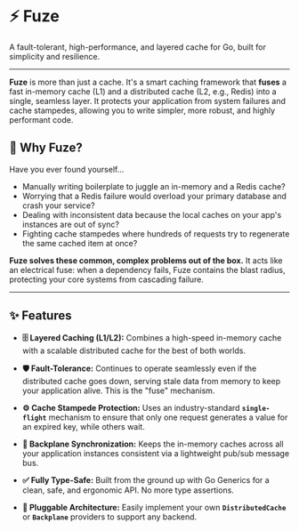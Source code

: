 # ⚡ Fuze

A fault-tolerant, high-performance, and layered cache for Go, built for simplicity and resilience.

---

**Fuze** is more than just a cache. It's a smart caching framework that **fuses** a fast in-memory cache (L1) and a distributed cache (L2, e.g., Redis) into a single, seamless layer. It protects your application from system failures and cache stampedes, allowing you to write simpler, more robust, and highly performant code.

## 🤔 Why Fuze?

Have you ever found yourself...

-   Manually writing boilerplate to juggle an in-memory and a Redis cache?
-   Worrying that a Redis failure would overload your primary database and crash your service?
-   Dealing with inconsistent data because the local caches on your app's instances are out of sync?
-   Fighting cache stampedes where hundreds of requests try to regenerate the same cached item at once?

**Fuze solves these common, complex problems out of the box.** It acts like an electrical fuse: when a dependency fails, Fuze contains the blast radius, protecting your core systems from cascading failure.

---

## ✨ Features

-   **🗄️ Layered Caching (L1/L2):** Combines a high-speed in-memory cache with a scalable distributed cache for the best of both worlds.

-   **🛡️ Fault-Tolerance:** Continues to operate seamlessly even if the distributed cache goes down, serving stale data from memory to keep your application alive. This is the "fuse" mechanism.

-   **⚙️ Cache Stampede Protection:** Uses an industry-standard **`single-flight`** mechanism to ensure that only one request generates a value for an expired key, while others wait.

-   **🔄 Backplane Synchronization:** Keeps the in-memory caches across all your application instances consistent via a lightweight pub/sub message bus.

-   **✅ Fully Type-Safe:** Built from the ground up with Go Generics for a clean, safe, and ergonomic API. No more type assertions.

-   **🔌 Pluggable Architecture:** Easily implement your own **`DistributedCache`** or **`Backplane`** providers to support any backend.
